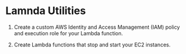 # Lamnda Utilities

1.    Create a custom AWS Identity and Access Management (IAM) policy and execution role for your Lambda function.

2.    Create Lambda functions that stop and start your EC2 instances.
